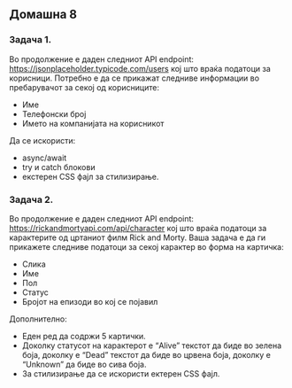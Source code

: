 ## Домашна 8

### Задача 1.

Во продолжение е даден следниот API endpoint: https://jsonplaceholder.typicode.com/users коj што враќа податоци за корисници. Потребно е да се прикажат следниве информации во пребарувачот за секој од корисниците:

- Име
- Телефонски број
- Името на компанијата на корисникот

Да се искористи:

- async/await
- try и catch блокови
- екстерен CSS фајл за стилизирање.

### Задача 2.

Во продолжение е даден следниот API endpoint: https://rickandmortyapi.com/api/character кој што враќа податоци за карактерите од цртаниот филм Rick and Morty. Ваша задача е да ги прикажете следниве податоци за секој карактер во форма на картичка:

- Слика
- Име
- Пол
- Статус
- Бројот на епизоди во кој се појавил

Дополнително:

- Еден ред да содржи 5 картички.
- Доколку статусот на карактерот е “Alive” текстот да биде во зелена боја, доколку е “Dead” текстот да биде во црвена боја, доколку е “Unknown” да биде во сива боја.
- За стилизирање да се искористи ектерен CSS фајл.
